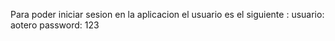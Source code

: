 Para poder iniciar sesion en la aplicacion el usuario es el siguiente :
usuario: aotero
password: 123
